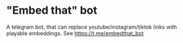 # "Embed that" bot

A telegram bot, that can replace youtube/instagram/tiktok links with playable embeddings.
See https://t.me/embedthat_bot
